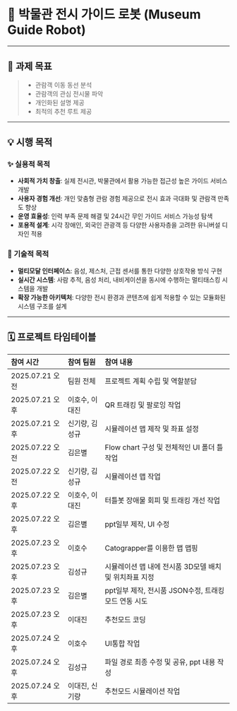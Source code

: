 # 🤖 박물관 전시 가이드 로봇 (Museum Guide Robot)

---

## 🎯 과제 목표

> - 관람객 이동 동선 분석
> - 관람객의 관심 전시물 파악
> - 개인화된 설명 제공
> - 최적의 추천 루트 제공

---

## 💡 시행 목적

### ✨ 실용적 목적

- **사회적 가치 창출**: 실제 전시관, 박물관에서 활용 가능한 접근성 높은 가이드 서비스 개발
- **사용자 경험 개선**: 개인 맞춤형 관람 경험 제공으로 전시 효과 극대화 및 관람객 만족도 향상
- **운영 효율성**: 인력 부족 문제 해결 및 24시간 무인 가이드 서비스 가능성 탐색
- **포용적 설계**: 시각 장애인, 외국인 관광객 등 다양한 사용자층을 고려한 유니버설 디자인 적용

### 🔧 기술적 목적

- **멀티모달 인터페이스**: 음성, 제스처, 근접 센서를 통한 다양한 상호작용 방식 구현
- **실시간 시스템**: 사람 추적, 음성 처리, 내비게이션을 동시에 수행하는 멀티태스킹 시스템을 개발
- **확장 가능한 아키텍처**: 다양한 전시 환경과 콘텐츠에 쉽게 적용할 수 있는 모듈화된 시스템 구조를 설계

---

## 🗓️ 프로젝트 타임테이블

| 참여 시간 | 참여 팀원 | 참여 내용 |
| :--- | :--- | :--- |
| 2025.07.21 오전 | 팀원 전체 | 프로젝트 계획 수립 및 역할분담 |
| 2025.07.21 오후 | 이호수, 이대진 | QR 트래킹 및 팔로잉 작업 |
| 2025.07.21 오후 | 신기량, 김성규 | 시뮬레이션 맵 제작 및 좌표 설정 |
| 2025.07.22 오전 | 김은별 | Flow chart 구성 및 전체적인 UI 폴더 틀 작업 |
| 2025.07.22 오전 | 신기량, 김성규 | 시뮬레이션 맵 작업 |
| 2025.07.22 오후 | 이호수, 이대진 | 터틀봇 장애물 회피 및 트래킹 개선 작업 |
| 2025.07.22 오후 | 김은별 | ppt일부 제작, UI 수정|
| 2025.07.23 오후 | 이호수 | Catograpper를 이용한 맵 맵핑 |
| 2025.07.23 오후 | 김성규 | 시뮬레이션 맵 내에 전시품 3D모델 배치 및 위치좌표 지정|
| 2025.07.23 오후 | 김은별 | ppt일부 제작, 전시품 JSON수정, 트래킹모드 연동 시도|
| 2025.07.23 오후 | 이대진 | 추천모드 코딩 |
| 2025.07.24 오후 | 이호수 | UI통합 작업 |
| 2025.07.24 오후 | 김성규 | 파일 경로 최종 수정 및 공유, ppt 내용 작성|
| 2025.07.24 오후 | 이대진, 신기량 | 추천모드 시뮬레이션 작업 |
